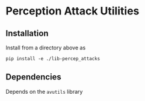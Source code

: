 # Perception Attack Utilities

## Installation
Install from a directory above as

```
pip install -e ./lib-percep_attacks
```

## Dependencies
Depends on the `avutils` library
